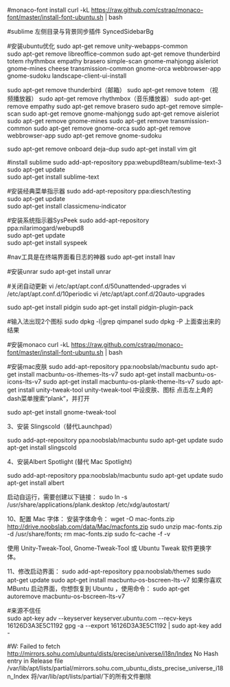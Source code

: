 
#monaco-font install
curl -kL https://raw.github.com/cstrap/monaco-font/master/install-font-ubuntu.sh | bash


#sublime 左侧目录与背景同步插件
SyncedSidebarBg 

#安装ubuntu优化
sudo apt-get remove unity-webapps-common  
sudo apt-get remove libreoffice-common 
sudo apt-get remove thunderbird totem rhythmbox empathy brasero simple-scan gnome-mahjongg aisleriot gnome-mines cheese transmission-common gnome-orca webbrowser-app gnome-sudoku  landscape-client-ui-install

sudo apt-get remove thunderbird（邮箱）
 sudo apt-get remove  totem （视频播放器）
 sudo apt-get remove rhythmbox（音乐播放器）
 sudo apt-get remove empathy 
 sudo apt-get remove brasero
 sudo apt-get remove simple-scan
 sudo apt-get remove gnome-mahjongg 
 sudo apt-get remove aisleriot 
 sudo apt-get remove gnome-mines 
 sudo apt-get remove transmission-common 
 sudo apt-get remove gnome-orca 
 sudo apt-get remove webbrowser-app 
 sudo apt-get remove gnome-sudoku 


sudo apt-get remove onboard deja-dup 
sudo apt-get install vim git

#install sublime
sudo add-apt-repository ppa:webupd8team/sublime-text-3    
sudo apt-get update    
sudo apt-get install sublime-text  

#安装经典菜单指示器
sudo add-apt-repository ppa:diesch/testing  
sudo apt-get update  
sudo apt-get install classicmenu-indicator 


#安装系统指示器SysPeek
sudo add-apt-repository ppa:nilarimogard/webupd8    
sudo apt-get update    
sudo apt-get install syspeek 

#nav工具是在终端界面看日志的神器
sudo apt-get install lnav 

#安装unrar
sudo apt-get install unrar 


#关闭自动更新
vi /etc/apt/apt.conf.d/50unattended-upgrades
vi /etc/apt/apt.conf.d/10periodic
vi /etc/apt/apt.conf.d/20auto-upgrades


sudo apt-get install pidgin
sudo apt-get install pidgin-plugin-pack



#输入法出现2个图标
sudo dpkg -l|grep qimpanel
sudo dpkg -P 上面查出来的结果


#安装monaco
curl -kL https://raw.github.com/cstrap/monaco-font/master/install-font-ubuntu.sh | bash

#安装mac皮肤
sudo add-apt-repository ppa:noobslab/macbuntu
sudo apt-get install  macbuntu-os-ithemes-lts-v7
sudo apt-get install  macbuntu-os-icons-lts-v7 
sudo apt-get install macbuntu-os-plank-theme-lts-v7
sudo apt-get install unity-tweak-tool 
unity-tweak-tool 中设皮肤、图标
点击左上角的dash菜单搜索“plank”，并打开

sudo apt-get install gnome-tweak-tool

3、安装 Slingscold（替代Launchpad）

sudo add-apt-repository ppa:noobslab/macbuntu
sudo apt-get update
sudo apt-get install slingscold

4、安装Albert Spotlight (替代 Mac Spotlight)

sudo add-apt-repository ppa:noobslab/macbuntu
sudo apt-get update
sudo apt-get install albert

启动自运行，需要创建以下链接：
sudo ln -s /usr/share/applications/plank.desktop /etc/xdg/autostart/

10、配置 Mac 字体：
安装字体命令：
wget -O mac-fonts.zip http://drive.noobslab.com/data/Mac/macfonts.zip
sudo unzip mac-fonts.zip -d /usr/share/fonts; rm mac-fonts.zip
sudo fc-cache -f -v

使用 Unity-Tweak-Tool, Gnome-Tweak-Tool 或 Ubuntu Tweak 软件更换字体。

11、修改启动界面：
sudo add-apt-repository ppa:noobslab/themes
sudo apt-get update
sudo apt-get install macbuntu-os-bscreen-lts-v7
如果你喜欢 MBuntu 启动界面，你想恢复到 Ubuntu ，使用命令：
sudo apt-get autoremove macbuntu-os-bscreen-lts-v7
	
#来源不信任	
sudo apt-key adv --keyserver keyserver.ubuntu.com --recv-keys 16126D3A3E5C1192
gpg -a --export 16126D3A3E5C1192 | sudo apt-key add -

#W: Failed to fetch http://mirrors.sohu.com/ubuntu/dists/precise/universe/i18n/Index  No Hash entry in Release file /var/lib/apt/lists/partial/mirrors.sohu.com_ubuntu_dists_precise_universe_i18n_Index
将/var/lib/apt/lists/partial/下的所有文件删除	



	
	
	
	